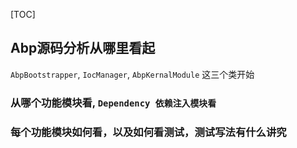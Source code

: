 [TOC]

## Abp源码分析从哪里看起

`AbpBootstrapper`, `IocManager`, `AbpKernalModule` 这三个类开始

### 从哪个功能模块看, `Dependency 依赖注入模块看`

### 每个功能模块如何看，以及如何看测试，测试写法有什么讲究
